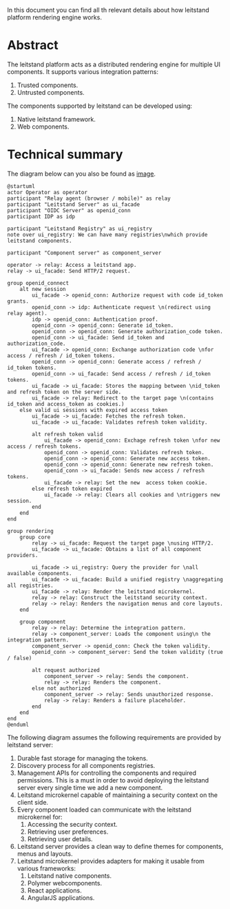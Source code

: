 In  this document you can find all th relevant details about how leitstand platform rendering engine works.

# Abstract

The leitstand platform acts as a distributed rendering engine for multiple UI components. It supports various integration patterns:

1. Trusted components.
1. Untrusted components.

The components supported by leitstand can be developed using:

1. Native leitstand framework.
1. Web components.

# Technical summary

The diagram below can you also be found as [image](images/rendering.png).

```plantuml
@startuml
actor Operator as operator
participant "Relay agent (browser / mobile)" as relay
participant "Leitstand Server" as ui_facade
participant "OIDC Server" as openid_conn
participant IDP as idp

participant "Leitstand Registry" as ui_registry
note over ui_registry: We can have many registries\nwhich provide leitstand components.

participant "Component server" as component_server

operator -> relay: Access a leitstand app.
relay -> ui_facade: Send HTTP/2 request.

group openid_connect
    alt new session
        ui_facade -> openid_conn: Authorize request with code id_token grants.
        openid_conn -> idp: Authenticate request \n(redirect using relay agent).
        idp -> openid_conn: Authentication proof.
        openid_conn -> openid_conn: Generate id_token.
        openid_conn -> openid_conn: Generate authorization_code token.
        openid_conn -> ui_facade: Send id_token and authorization_code.
        ui_facade -> openid_conn: Exchange authorization code \nfor access / refresh / id_token tokens.
        openid_conn -> openid_conn: Generate access / refresh / id_token tokens.
        openid_conn -> ui_facade: Send access / refresh / id_token tokens.
        ui_facade -> ui_facade: Stores the mapping between \nid_token and refresh token on the server side.
        ui_facade -> relay: Redirect to the target page \n(contains id_token and access_token as cookies.)
    else valid ui sessions with expired access token
        ui_facade -> ui_facade: Fetches the refresh token.
        ui_facade -> ui_facade: Validates refresh token validity.

        alt refresh token valid
            ui_facade -> openid_conn: Exchage refresh token \nfor new access / refresh tokens.
            openid_conn -> openid_conn: Validates refresh token.
            openid_conn -> openid_conn: Generate new access token.
            openid_conn -> openid_conn: Generate new refresh token.
            openid_conn -> ui_facade: Sends new access / refresh tokens.
            ui_facade -> relay: Set the new  access token cookie.
        else refresh token expired
            ui_facade -> relay: Clears all cookies and \ntriggers new session.
        end
    end
end

group rendering
    group core
        relay -> ui_facade: Request the target page \nusing HTTP/2.
        ui_facade -> ui_facade: Obtains a list of all component providers.

        ui_facade -> ui_registry: Query the provider for \nall available components.
        ui_facade -> ui_facade: Build a unified registry \naggregating all registries.
        ui_facade -> relay: Render the leitstand microkernel.
        relay -> relay: Construct the leitstand security context.
        relay -> relay: Renders the navigation menus and core layouts.
    end

    group component
        relay -> relay: Determine the integration pattern.
        relay -> component_server: Loads the component using\n the integration pattern.
        component_server -> openid_conn: Check the token validity.
        openid_conn -> component_server: Send the token validity (true / false)
        
        alt request authorized
            component_server -> relay: Sends the component.
            relay -> relay: Renders the component.
        else not authorized
            component_server -> relay: Sends unauthorized response.
            relay -> relay: Renders a failure placeholder.
        end
    end
end
@enduml
```

The following diagram assumes the following requirements are provided by leitstand server:

1. Durable fast storage for managing the tokens.
1. Discovery process for all components registries.
1. Management APIs for controlling the components and required permissions. This is a must in order to avoid deploying the leitstand server every single time we add a new component.
1. Leitstand microkernel capable of maintaining a security context on the client side.
1. Every component loaded can communicate with the leitstand microkernel for:
    1. Accessing the security context.
    1. Retrieving user preferences.
    1. Retrieving user details.
1. Leitstand server provides a clean way to define themes for components, menus and layouts.
1. Leitstand microkernel provides adapters for making it usable from various frameworks:
    1. Leitstand native components.
    1. Polymer webcomponents.
    1. React applications.
    1. AngularJS applications.